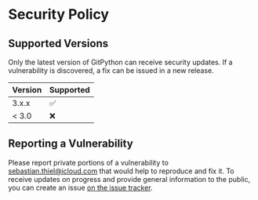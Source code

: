 # Security Policy

## Supported Versions

Only the latest version of GitPython can receive security updates. If a vulnerability is discovered, a fix can be issued in a new release.

| Version | Supported          |
| ------- | ------------------ |
| 3.x.x   | :white_check_mark: |
| < 3.0   | :x:                |

## Reporting a Vulnerability

Please report private portions of a vulnerability to sebastian.thiel@icloud.com that would help to reproduce and fix it. To receive updates on progress and provide
general information to the public, you can create an issue [on the issue tracker](https://github.com/gitpython-developers/GitPython/issues).
